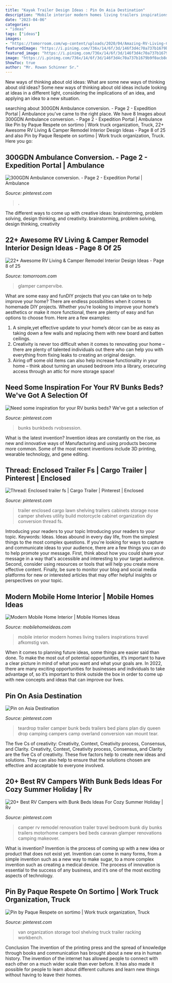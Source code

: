```yaml
---
title: "Kayak Trailer Design Ideas : Pin On Asia Destination"
description: "Mobile interior modern homes living trailers inspirations travel afkomstig van"
date: "2023-04-06"
categories:
- "ideas"
tags: ["ideas"]
images:
- "https://tomorroom.com/wp-content/uploads/2020/04/Amazing-RV-Living-Camper-Remodel-Interior-Design-Ideas-8.jpg"
featuredImage: "https://i.pinimg.com/736x/14/6f/3d/146f3d4c70a737b1679b9f0acb8dd11c.jpg"
featured_image: "https://i.pinimg.com/736x/14/6f/3d/146f3d4c70a737b1679b9f0acb8dd11c.jpg"
image: "https://i.pinimg.com/736x/14/6f/3d/146f3d4c70a737b1679b9f0acb8dd11c.jpg"
ShowToc: true
author: "Mr. Rowan Schinner Sr."
---
```



New ways of thinking about old ideas: What are some new ways of thinking about old ideas?
Some new ways of thinking about old ideas include looking at ideas in a different light, considering the implications of an idea, and applying an idea to a new situation.

	

		
searching about 300GDN Ambulance conversion. - Page 2 - Expedition Portal | Ambulance you've came to the right place. We have 8 Images about 300GDN Ambulance conversion. - Page 2 - Expedition Portal | Ambulance like Pin by Paque Respete on sortimo | Work truck organization, Truck, 22+ Awesome RV Living &amp; Camper Remodel Interior Design Ideas - Page 8 of 25 and also Pin by Paque Respete on sortimo | Work truck organization, Truck. Here you go:
		
    
## 300GDN Ambulance Conversion. - Page 2 - Expedition Portal | Ambulance

<img loading=lazy src="https://i.pinimg.com/736x/fe/d5/37/fed53742cab025e08879cefec274d096.jpg" onerror="this.onerror=null;this.src='https://tse3.mm.bing.net/th?id=OIP.N1ESIKBu0FEORiSQHXQmPAHaE8&amp;pid=15.1';" alt="300GDN Ambulance conversion. - Page 2 - Expedition Portal | Ambulance">

_Source: pinterest.com_

>. 

	

The different ways to come up with creative ideas: brainstorming, problem solving, design thinking, and creativity.
brainstorming, problem solving, design thinking, creativity

    
## 22+ Awesome RV Living &amp; Camper Remodel Interior Design Ideas - Page 8 Of 25

<img loading=lazy src="https://tomorroom.com/wp-content/uploads/2020/04/Amazing-RV-Living-Camper-Remodel-Interior-Design-Ideas-8.jpg" onerror="this.onerror=null;this.src='https://tse3.mm.bing.net/th?id=OIP.lL98Vne1R38Ai1etIToS0wHaJ4&amp;pid=15.1';" alt="22+ Awesome RV Living &amp; Camper Remodel Interior Design Ideas - Page 8 of 25">

_Source: tomorroom.com_

>glamper campervibe. 

	

What are some easy and funDIY projects that you can take on to help improve your home?
There are endless possibilities when it comes to homemade DIY projects. Whether you’re looking to improve your home’s aesthetics or make it more functional, there are plenty of easy and fun options to choose from. Here are a few examples: 
1. A simple,yet effective update to your home’s décor can be as easy as taking down a few walls and replacing them with new board and batten ceilings. 
2. Creativity is never too difficult when it comes to renovating your home – there are plenty of talented individuals out there who can help you with everything from fixing leaks to creating an original design. 
3. Airing off some old items can also help increase functionality in your home – think about turning an unused bedroom into a library, orsecuring access through an attic for more storage space!

    
## Need Some Inspiration For Your RV Bunks Beds? We&#039;ve Got A Selection Of

<img loading=lazy src="https://i.pinimg.com/736x/24/c1/18/24c11896f9df92e2131c6ad37dd03b40.jpg" onerror="this.onerror=null;this.src='https://tse4.mm.bing.net/th?id=OIP.vwuiec0yD5K3AI8eEpgp0QHaHa&amp;pid=15.1';" alt="Need some inspiration for your RV bunks beds? We&#039;ve got a selection of">

_Source: pinterest.com_

>bunks bunkbeds rvobsession. 

	

What is the latest invention?
Invention ideas are constantly on the rise, as new and innovative ways of Manufacturing and using products become more common. Some of the most recent inventions include 3D printing, wearable technology, and gene editing.

    
## Thread: Enclosed Trailer Fs | Cargo Trailer | Pinterest | Enclosed

<img loading=lazy src="https://i.pinimg.com/736x/a3/3e/20/a33e200cae6ce6c6a544ec87cba0f775--lawn-trailer-camper-trailer.jpg" onerror="this.onerror=null;this.src='https://tse3.mm.bing.net/th?id=OIP.TlYqKpFfL67IAoOEMwt2uQHaFh&amp;pid=15.1';" alt="Thread: Enclosed trailer fs | Cargo Trailer | Pinterest | Enclosed">

_Source: pinterest.com_

>trailer enclosed cargo lawn shelving trailers cabinets storage nose camper shelves utility build motorcycle cabinet organization diy conversion thread fs. 

	

Introducing your readers to your topic
Introducing your readers to your topic. Keywords: Ideas. Ideas abound in every day life, from the simplest things to the most complex questions. If you're looking for ways to capture and communicate ideas to your audience, there are a few things you can do to help promote your message. First, think about how you could share your message in a way that's accessible and interesting to your target audience. Second, consider using resources or tools that will help you create more effective content. Finally, be sure to monitor your blog and social media platforms for new or interested articles that may offer helpful insights or perspectives on your topic.

    
## Modern Mobile Home Interior | Mobile Homes Ideas

<img loading=lazy src="https://mobilehomeideas.com/wp-content/uploads/2014/11/Modern-Mobile-Home-Interior.jpg" onerror="this.onerror=null;this.src='https://tse4.mm.bing.net/th?id=OIP.dielyRLXg9vVMGrRilAyVQHaE2&amp;pid=15.1';" alt="Modern Mobile Home Interior | Mobile Homes Ideas">

_Source: mobilehomeideas.com_

>mobile interior modern homes living trailers inspirations travel afkomstig van. 

	

When it comes to planning future ideas, some things are easier said than done. To make the most out of potential opportunities, it’s important to have a clear picture in mind of what you want and what your goals are. In 2022, there are many exciting opportunities for businesses and individuals to take advantage of, so it’s important to think outside the box in order to come up with new concepts and ideas that can improve our lives.

    
## Pin On Asia Destination

<img loading=lazy src="https://i.pinimg.com/736x/c9/3b/9a/c93b9ac8eb171bb8a575976b0c66392b.jpg" onerror="this.onerror=null;this.src='https://tse4.mm.bing.net/th?id=OIP.ctIbFP45A79AJD1WoKcL8wHaJ7&amp;pid=15.1';" alt="Pin on Asia Destination">

_Source: pinterest.com_

>teardrop trailer camper bunk beds trailers bed plans plan diy queen drop camping campers camp overland conversion van mount tear. 

	

The five Cs of creativity: Creativity, Context, Creativity process, Consensus, and Clarity.
Creativity, Context, Creativity process, Consensus, and Clarity are the five Cs of creativity. These five factors help to create new ideas and solutions. They can also help to ensure that the solutions chosen are effective and acceptable to everyone involved.

    
## 20+ Best RV Campers With Bunk Beds Ideas For Cozy Summer Holiday | Rv

<img loading=lazy src="https://i.pinimg.com/736x/b9/64/72/b96472bc4ae65d9fdc9f2fcfd7f1843c.jpg" onerror="this.onerror=null;this.src='https://tse2.mm.bing.net/th?id=OIP.fpmq--C15oEwUk4ZisEgBwHaKY&amp;pid=15.1';" alt="20+ Best RV Campers with Bunk Beds Ideas For Cozy Summer Holiday | Rv">

_Source: pinterest.com_

>camper rv remodel renovation trailer travel bedroom bunk diy bunks trailers motorhome campers bed beds caravan glamper renovations camping makeover. 

	

What is invention?
Invention is the process of coming up with a new idea or product that does not exist yet. Invention can come in many forms, from a simple invention such as a new way to make sugar, to a more complex invention such as creating a medical device. The process of innovation is essential to the success of any business, and it’s one of the most exciting aspects of technology.

    
## Pin By Paque Respete On Sortimo | Work Truck Organization, Truck

<img loading=lazy src="https://i.pinimg.com/736x/14/6f/3d/146f3d4c70a737b1679b9f0acb8dd11c.jpg" onerror="this.onerror=null;this.src='https://tse2.mm.bing.net/th?id=OIP.8q8Au66scxcK4BkWbw7RMQHaKE&amp;pid=15.1';" alt="Pin by Paque Respete on sortimo | Work truck organization, Truck">

_Source: pinterest.com_

>van organization storage tool shelving truck trailer racking workbench. 

	

Conclusion
The invention of the printing press and the spread of knowledge through books and communication has brought about a new era in human history. The invention of the internet has allowed people to connect with each other on a much wider scale than ever before. It has also made it possible for people to learn about different cultures and learn new things without having to leave their homes.

